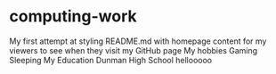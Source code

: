 # computing-work
My first attempt at styling README.md with homepage content for my viewers to see when they visit my GitHub page
My hobbies
Gaming
Sleeping
My Education
Dunman High School
hellooooo
